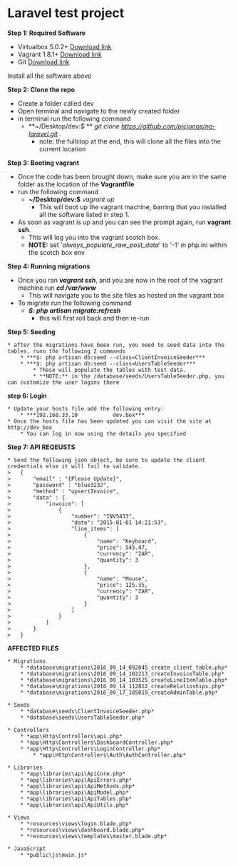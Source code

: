 # Laravel test project

**Step 1: Required Software**

* Virtualbox 5.0.2+ [Download link](http://download.virtualbox.org/virtualbox/5.0.2/)
* Vagrant 1.8.1+ [Download link](https://www.vagrantup.com/downloads.html)
* Git [Download link](https://git-scm.com/downloads)

Install all the software above

**Step 2: Clone the repo**

* Create a folder called dev
* Open terminal and navigate to the newly created folder
* in terminal run the following command
	* **~/Desktop/dev:$ ** *git clone https://github.com/pjcjonas/ng-laravel.git .*
		* note: the fullstop at the end, this will clone all the files into the current location

**Step 3: Booting vagrant**

* Once the code has been brought down, make sure you are in the same folder as the location of the **Vagrantfile**
* run the following command
	* **~/Desktop/dev:$** *vagrant up*
		* This will boot up the vagrant machine, barring that you installed all the software listed in step 1.
* As soon as vagrant is up and you can see the prompt again, run **vagrant ssh**.
	* This will log you into the vagrant scotch box.
	* **NOTE:** set '*always_populate_raw_post_data*' to '-1' in php.ini within the scotch box env

**Step 4: Running migrations**

* Once you ran ***vagrant ssh***, and you are now in the root of the vagrant machine run ***cd /var/www***
	* This will navigate you to the site files as hosted on the vagrant box
* To migrate run the following command
	* ***$: php artisan migrate:refresh***
		* this will first roll back and then re-run

**Step 5: Seeding**

	* after the migrations have been run, you need to seed data into the tables, runn the following 2 commands
		* ***$: php artisan db:seed --class=ClientInvoiceSeeder***
		* ***$: php artisan db:seed --class=UsersTableSeeder***
			* These will populate the tables with test data.
			* **NOTE:** in the /database/seeds/UsersTableSeeder.php, you can customize the user logins there

**step 6: Login**

	* Update your hosts file add the following entry:
		* ***192.168.33.10           dev.box***
	* Once the hosts file has been updated you can visit the site at http://dev_box
		* You can log in now using the details you specified

**Step 7: API REQEUSTS**

	* Send the following json object, be sure to update the client credentials else it will fail to validate.
	>	{
	>		"email" : "{Please Update}",
	>		"password" : "blue3232",
	>		"method" : "upsertInvoice",
	>		"data" : {
	>			"invoice": [
	>				{
	>					"number": "INV5433",
	>					"date": "2015-01-01 14:21:53",
	>					"line_items": [
	>						{
	>							"name": "Keyboard",
	>							"price": 545.47,
	>							"currency": "ZAR",
	>							"quantity": 3
	>						},
	>						{
	>							"name": "Mouse",
	>							"price": 125.35,
	>							"currency": "ZAR",
	>							"quantity": 3
	>						}
	>					]
	>				}
	>			]
	>		}
	>	}


**AFFECTED FILES**

	* Migrations
		* *database\migrations\2016_09_14_092045_create_client_table.php*
		* *database\migrations\2016_09_14_102213_createInvoiceTable.php*
		* *database\migrations\2016_09_14_103525_createLineItemTable.php*
		* *database\migrations\2016_09_14_112812_createRelatioships.php*
		* *database\migrations\2016_09_17_105019_createAdminTable.php*

	* Seeds
		* *database\seeds\ClientInvoiceSeeder.php*
		* *database\seeds\UsersTableSeeder.php*

	* Controllers
		* *app\Http\Controllers\api.php*
		* *app\Http\Controllers\DashboardController.php*
		* *app\Http\Controllers\LoginController.php*
			* *app\Http\Controllers\Auth\AuthController.php*

	* Libraries
		* *app\libraries\api\ApiCore.php*
		* *app\libraries\api\ApiErrors.php*
		* *app\libraries\api\ApiMethods.php*
		* *app\libraries\api\ApiModel.php*
		* *app\libraries\api\ApiTables.php*
		* *app\libraries\api\ApiUtils.php*

	* Views
		* *resources\views\login.blade.php*
		* *resources\views\dashboard.blade.php*
		* *resources\views\templates\master.blade.php*

	* JavaScript
		* *public\js\main.js*
